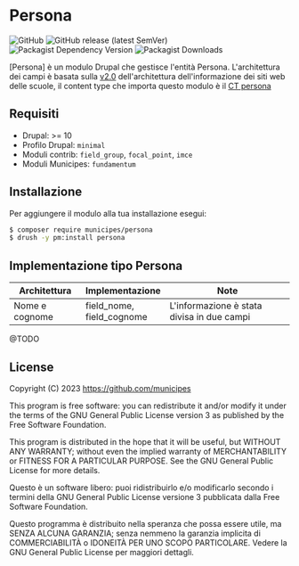 # Persona

![GitHub](https://img.shields.io/github/license/municipes/persona?style=for-the-badge)
![GitHub release (latest SemVer)](https://img.shields.io/github/v/release/municipes/persona?sort=semver&style=for-the-badge)
![Packagist Dependency Version](https://img.shields.io/packagist/dependency-v/municipes/persona/drupal/core-recommended?style=for-the-badge)
![Packagist Downloads](https://img.shields.io/packagist/dt/municipes/persona?style=for-the-badge)

[Persona] è un modulo Drupal che gestisce l'entità Persona.
L'architettura dei campi è basata sulla [v2.0](https://docs.google.com/spreadsheets/d/1D4KbaA__xO9x_iBm08KvZASjrrFLYLKX/edit#gid=1529184526)
dell'architettura dell'informazione dei siti web delle scuole,
il content type che importa questo modulo è il [CT persona](https://docs.google.com/spreadsheets/d/1D4KbaA__xO9x_iBm08KvZASjrrFLYLKX/edit#gid=1949729705)

## Requisiti
- Drupal: >= 10
- Profilo Drupal: `minimal`
- Moduli contrib: `field_group`, `focal_point`, `imce`
- Moduli Municipes: `fundamentum`

## Installazione
Per aggiungere il modulo alla tua installazione esegui:
```bash
$ composer require municipes/persona
$ drush -y pm:install persona
```

## Implementazione tipo Persona
| Architettura                               | Implementazione                                              | Note                                                                                                                                     |
|--------------------------------------------|--------------------------------------------------------------|------------------------------------------------------------------------------------------------------------------------------------------|
| Nome e cognome                             | field_nome, <br/>field_cognome                               | L'informazione è stata divisa in due campi                                                                                               |
@TODO


## License

Copyright (C) 2023 https://github.com/municipes

This program is free software: you can redistribute it and/or modify it under the terms of the GNU General Public License version 3 as published by the Free Software Foundation.

This program is distributed in the hope that it will be useful, but WITHOUT ANY WARRANTY; without even the implied warranty of MERCHANTABILITY or FITNESS FOR A PARTICULAR PURPOSE. See the GNU General Public License for more details.

Questo è un software libero: puoi ridistribuirlo e/o modificarlo secondo i termini della GNU General Public License versione 3 pubblicata dalla Free Software Foundation.

Questo programma è distribuito nella speranza che possa essere utile, ma SENZA ALCUNA GARANZIA; senza nemmeno la garanzia implicita di COMMERCIABILITÀ o IDONEITÀ PER UNO SCOPO PARTICOLARE. Vedere la GNU General Public License per maggiori dettagli.
